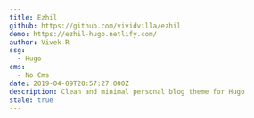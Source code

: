 ```yaml
---
title: Ezhil
github: https://github.com/vividvilla/ezhil
demo: https://ezhil-hugo.netlify.com/
author: Vivek R
ssg:
  - Hugo
cms:
  - No Cms
date: 2019-04-09T20:57:27.000Z
description: Clean and minimal personal blog theme for Hugo
stale: true
---
```

